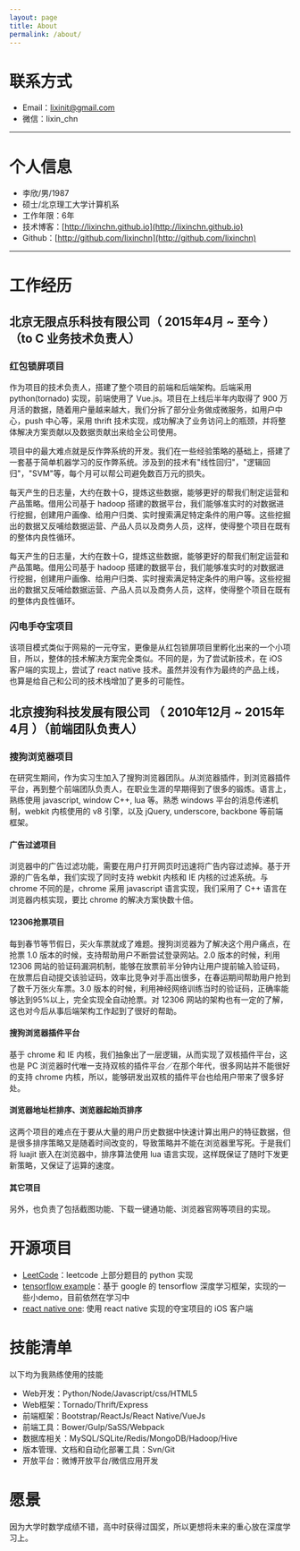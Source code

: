 ```yaml
---
layout: page
title: About
permalink: /about/
---
```


# 联系方式

- Email：lixinit@gmail.com
- 微信：lixin_chn

---

# 个人信息

 - 李欣/男/1987
 - 硕士/北京理工大学计算机系 
 - 工作年限：6年
 - 技术博客：[http://lixinchn.github.io](http://lixinchn.github.io)
 - Github：[http://github.com/lixinchn](http://github.com/lixinchn)


---

# 工作经历

## 北京无限点乐科技有限公司（ 2015年4月 ~ 至今 ）（to C 业务技术负责人）

### 红包锁屏项目

作为项目的技术负责人，搭建了整个项目的前端和后端架构。后端采用 python(tornado) 实现，前端使用了 Vue.js。项目在上线后半年内取得了 900 万月活的数据，随着用户量越来越大，我们分拆了部分业务做成微服务，如用户中心，push 中心等，采用 thrift 技术实现，成功解决了业务访问上的瓶颈，并将整体解决方案贡献以及数据贡献出来给全公司使用。

项目中的最大难点就是反作弊系统的开发。我们在一些经验策略的基础上，搭建了一套基于简单机器学习的反作弊系统。涉及到的技术有"线性回归"，"逻辑回归"，"SVM"等，每个月可以帮公司避免数百万元的损失。

每天产生的日志量，大约在数十G，提炼这些数据，能够更好的帮我们制定运营和产品策略。借用公司基于 hadoop 搭建的数据平台，我们能够准实时的对数据进行挖掘，创建用户画像、给用户归类、实时搜索满足特定条件的用户等。这些挖掘出的数据又反哺给数据运营、产品人员以及商务人员，这样，使得整个项目在既有的整体内良性循环。

每天产生的日志量，大约在数十G，提炼这些数据，能够更好的帮我们制定运营和产品策略。借用公司基于 hadoop 搭建的数据平台，我们能够准实时的对数据进行挖掘，创建用户画像、给用户归类、实时搜索满足特定条件的用户等。这些挖掘出的数据又反哺给数据运营、产品人员以及商务人员，这样，使得整个项目在既有的整体内良性循环。

### 闪电手夺宝项目

该项目模式类似于网易的一元夺宝，更像是从红包锁屏项目里孵化出来的一个小项目，所以，整体的技术解决方案完全类似。不同的是，为了尝试新技术，在 iOS 客户端的实现上，尝试了 react native 技术。虽然并没有作为最终的产品上线，也算是给自己和公司的技术栈增加了更多的可能性。

 
## 北京搜狗科技发展有限公司 （ 2010年12月 ~ 2015年4月 ）（前端团队负责人）

### 搜狗浏览器项目 

在研究生期间，作为实习生加入了搜狗浏览器团队。从浏览器插件，到浏览器插件平台，再到整个前端团队负责人，在职业生涯的早期得到了很多的锻炼。语言上，熟练使用 javascript, window C++, lua 等。熟悉 windows 平台的消息传递机制，webkit 内核使用的 v8 引擎，以及 jQuery, underscore, backbone 等前端框架。

#### 广告过滤项目

浏览器中的广告过滤功能，需要在用户打开网页时迅速将广告内容过滤掉。基于开源的广告名单，我们实现了同时支持 webkit 内核和 IE 内核的过滤系统。与 chrome 不同的是，chrome 采用 javascript 语言实现，我们采用了 C++ 语言在浏览器内核实现，要比 chrome 的解决方案快数十倍。

#### 12306抢票项目

每到春节等节假日，买火车票就成了难题。搜狗浏览器为了解决这个用户痛点，在抢票 1.0 版本的时候，支持帮助用户不断尝试登录网站。2.0 版本的时候，利用 12306 网站的验证码漏洞机制，能够在放票前半分钟内让用户提前输入验证码，在放票后自动提交该验证码，效率比竞争对手高出很多，在春运期间帮助用户抢到了数千万张火车票。3.0 版本的时候，利用神经网络训练当时的验证码，正确率能够达到95%以上，完全实现全自动抢票。对 12306 网站的架构也有一定的了解，这也对今后从事后端架构工作起到了很好的帮助。

#### 搜狗浏览器插件平台

基于 chrome 和 IE 内核，我们抽象出了一层逻辑，从而实现了双核插件平台，这也是 PC 浏览器时代唯一支持双核的插件平台／在那个年代，很多网站并不能很好的支持 chrome 内核，所以，能够研发出双核的插件平台也给用户带来了很多好处。

#### 浏览器地址栏排序、浏览器起始页排序

这两个项目的难点在于要从大量的用户历史数据中快速计算出用户的特征数据，但是很多排序策略又是随着时间改变的，导致策略并不能在浏览器里写死。于是我们将 luajit 嵌入在浏览器中，排序算法使用 lua 语言实现，这样既保证了随时下发更新策略，又保证了运算的速度。

#### 其它项目

另外，也负责了包括截图功能、下载一键通功能、浏览器官网等项目的实现。


# 开源项目

 - [LeetCode](https://github.com/lixinchn/LeetCode/tree/master/src)：leetcode 上部分题目的 python 实现
 - [tensorflow example](https://github.com/lixinchn/tensorflow-examples)：基于 google 的 tensorflow 深度学习框架，实现的一些小demo，目前依然在学习中
 - [react native one](https://github.com/lixinchn/react-native-one): 使用 react native 实现的夺宝项目的 iOS 客户端


 # 技能清单

以下均为我熟练使用的技能

- Web开发：Python/Node/Javascript/css/HTML5
- Web框架：Tornado/Thrift/Express
- 前端框架：Bootstrap/ReactJs/React Native/VueJs
- 前端工具：Bower/Gulp/SaSS/Webpack
- 数据库相关：MySQL/SQLite/Redis/MongoDB/Hadoop/Hive
- 版本管理、文档和自动化部署工具：Svn/Git
- 开放平台：微博开放平台/微信应用开发


# 愿景

因为大学时数学成绩不错，高中时获得过国奖，所以更想将未来的重心放在深度学习上。


